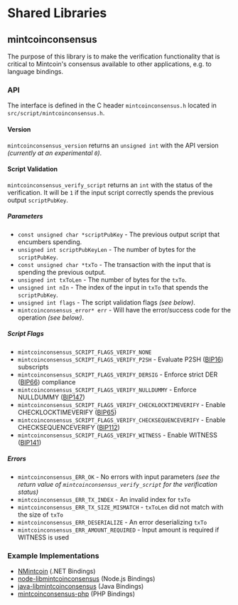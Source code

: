 Shared Libraries
================

## mintcoinconsensus

The purpose of this library is to make the verification functionality that is critical to Mintcoin's consensus available to other applications, e.g. to language bindings.

### API

The interface is defined in the C header `mintcoinconsensus.h` located in  `src/script/mintcoinconsensus.h`.

#### Version

`mintcoinconsensus_version` returns an `unsigned int` with the API version *(currently at an experimental `0`)*.

#### Script Validation

`mintcoinconsensus_verify_script` returns an `int` with the status of the verification. It will be `1` if the input script correctly spends the previous output `scriptPubKey`.

##### Parameters
- `const unsigned char *scriptPubKey` - The previous output script that encumbers spending.
- `unsigned int scriptPubKeyLen` - The number of bytes for the `scriptPubKey`.
- `const unsigned char *txTo` - The transaction with the input that is spending the previous output.
- `unsigned int txToLen` - The number of bytes for the `txTo`.
- `unsigned int nIn` - The index of the input in `txTo` that spends the `scriptPubKey`.
- `unsigned int flags` - The script validation flags *(see below)*.
- `mintcoinconsensus_error* err` - Will have the error/success code for the operation *(see below)*.

##### Script Flags
- `mintcoinconsensus_SCRIPT_FLAGS_VERIFY_NONE`
- `mintcoinconsensus_SCRIPT_FLAGS_VERIFY_P2SH` - Evaluate P2SH ([BIP16](https://github.com/mintcoin/bips/blob/master/bip-0016.mediawiki)) subscripts
- `mintcoinconsensus_SCRIPT_FLAGS_VERIFY_DERSIG` - Enforce strict DER ([BIP66](https://github.com/mintcoin/bips/blob/master/bip-0066.mediawiki)) compliance
- `mintcoinconsensus_SCRIPT_FLAGS_VERIFY_NULLDUMMY` - Enforce NULLDUMMY ([BIP147](https://github.com/mintcoin/bips/blob/master/bip-0147.mediawiki))
- `mintcoinconsensus_SCRIPT_FLAGS_VERIFY_CHECKLOCKTIMEVERIFY` - Enable CHECKLOCKTIMEVERIFY ([BIP65](https://github.com/mintcoin/bips/blob/master/bip-0065.mediawiki))
- `mintcoinconsensus_SCRIPT_FLAGS_VERIFY_CHECKSEQUENCEVERIFY` - Enable CHECKSEQUENCEVERIFY ([BIP112](https://github.com/mintcoin/bips/blob/master/bip-0112.mediawiki))
- `mintcoinconsensus_SCRIPT_FLAGS_VERIFY_WITNESS` - Enable WITNESS ([BIP141](https://github.com/mintcoin/bips/blob/master/bip-0141.mediawiki))

##### Errors
- `mintcoinconsensus_ERR_OK` - No errors with input parameters *(see the return value of `mintcoinconsensus_verify_script` for the verification status)*
- `mintcoinconsensus_ERR_TX_INDEX` - An invalid index for `txTo`
- `mintcoinconsensus_ERR_TX_SIZE_MISMATCH` - `txToLen` did not match with the size of `txTo`
- `mintcoinconsensus_ERR_DESERIALIZE` - An error deserializing `txTo`
- `mintcoinconsensus_ERR_AMOUNT_REQUIRED` - Input amount is required if WITNESS is used

### Example Implementations
- [NMintcoin](https://github.com/NicolasDorier/NMintcoin/blob/master/NMintcoin/Script.cs#L814) (.NET Bindings)
- [node-libmintcoinconsensus](https://github.com/bitpay/node-libmintcoinconsensus) (Node.js Bindings)
- [java-libmintcoinconsensus](https://github.com/dexX7/java-libmintcoinconsensus) (Java Bindings)
- [mintcoinconsensus-php](https://github.com/Bit-Wasp/mintcoinconsensus-php) (PHP Bindings)
